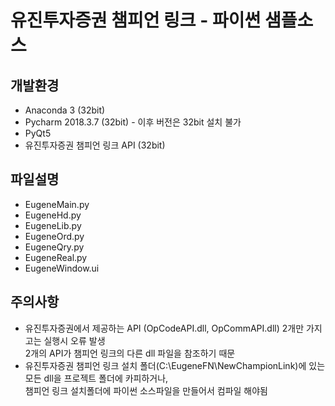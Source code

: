 # 유진투자증권 챔피언 링크 - 파이썬 샘플소스

## 개발환경
* Anaconda 3 (32bit)
* Pycharm 2018.3.7 (32bit) - 이후 버전은 32bit 설치 불가
* PyQt5
* 유진투자증권 챔피언 링크 API (32bit)

## 파일설명
* EugeneMain.py
* EugeneHd.py
* EugeneLib.py
* EugeneOrd.py
* EugeneQry.py
* EugeneReal.py
* EugeneWindow.ui

## 주의사항
* 유진투자증권에서 제공하는 API (OpCodeAPI.dll, OpCommAPI.dll) 2개만 가지고는 실행시 오류 발생  
  2개의 API가 챔피언 링크의 다른 dll 파일을 참조하기 때문
* 유진투자증권 챔피언 링크 설치 폴더(C:\EugeneFN\NewChampionLink)에 있는 모든 dll을 프로젝트 폴더에 카피하거나,  
  챔피언 링크 설치폴더에 파이썬 소스파일을 만들어서 컴파일 해야됨
